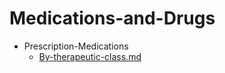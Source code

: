 
# Medications-and-Drugs

- Prescription-Medications
  - [By-therapeutic-class.md](./By-therapeutic-class.md)
